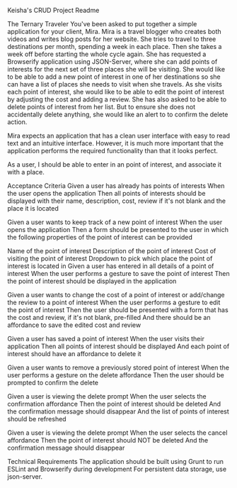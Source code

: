 Keisha's CRUD Project Readme

The Ternary Traveler
You've been asked to put together a simple application for your client, Mira. Mira is a travel blogger who creates both videos and writes blog posts for her website. She tries to travel to three destinations per month, spending a week in each place. Then she takes a week off before starting the whole cycle again. She has requested a Browserify application using JSON-Server, where she can add points of interests for the next set of three places she will be visiting. She would like to be able to add a new point of interest in one of her destinations so she can have a list of places she needs to visit when she travels. As she visits each point of interest, she would like to be able to edit the point of interest by adjusting the cost and adding a review. She has also asked to be able to delete points of interest from her list. But to ensure she does not accidentally delete anything, she would like an alert to to confirm the delete action.

Mira expects an application that has a clean user interface with easy to read text and an intuitive interface. However, it is much more important that the application performs the required functionality than that it looks perfect.

As a user, I should be able to enter in an point of interest, and associate it with a place.

Acceptance Criteria
Given a user has already has points of interests
When the user opens the application
Then all points of interests should be displayed with their name, description, cost, review if it's not blank and the place it is located

Given a user wants to keep track of a new point of interest
When the user opens the application
Then a form should be presented to the user in which the following properties of the point of interest can be provided

Name of the point of interest
Description of the point of interest
Cost of visiting the point of interest
Dropdown to pick which place the point of interest is located in
Given a user has entered in all details of a point of interest
When the user performs a gesture to save the point of interest
Then the point of interest should be displayed in the application

Given a user wants to change the cost of a point of interest or add/change the review to a point of interest
When the user performs a gesture to edit the point of interest
Then the user should be presented with a form that has the cost and review, if it's not blank, pre-filled
And there should be an affordance to save the edited cost and review

Given a user has saved a point of interest
When the user visits their application
Then all points of interest should be displayed
And each point of interest should have an affordance to delete it

Given a user wants to remove a previously stored point of interest
When the user performs a gesture on the delete affordance
Then the user should be prompted to confirm the delete

Given a user is viewing the delete prompt When the user selects the confirmation affordance Then the point of interest should be deleted And the confirmation message should disappear And the list of points of interest should be refreshed

Given a user is viewing the delete prompt When the user selects the cancel affordance Then the point of interest should NOT be deleted And the confirmation message should disappear

Technical Requirements
The application should be built using Grunt to run ESLint and Browserify during development
For persistent data storage, use json-server.
